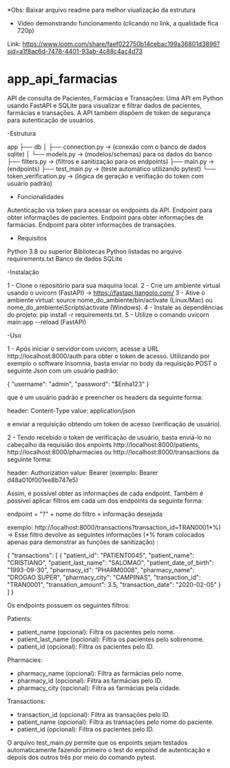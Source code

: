 *Obs: Baixar arquivo readme para melhor viualização da estrutura

- Vídeo demonstrando funcionamento (clicando no link, a qualidade fica 720p)

Link: https://www.loom.com/share/faef022750b14cebac199a36801d3896?sid=a1f8ac6d-7478-4401-93ab-4c88c4ac4d73

# app_api_farmacias
API de consulta de Pacientes, Farmácias e Transações: Uma API em Python usando FastAPI e SQLite para visualizar e filtrar dados de pacientes, farmácias e transações. A API também dispõem de token de segurança para autenticação de usuários.

-Estrutura

app
├── db
│   ├── connection.py -> (conexão com o banco de dados sqlite)
│   └── models.py -> (modelos/schemas) para os dados do banco
├── filters.py -> (filtros e sanitização para os endpoints)
├── main.py -> (endpoints)
├── test_main.py -> (teste automático utilizando pytest)
└── token_verification.py -> (lógica de geração e verifiação do token com usuário padrão)

- Funcionalidades

Autenticação via token para acessar os endpoints da API.
Endpoint para obter informações de pacientes.
Endpoint para obter informações de farmácias.
Endpoint para obter informações de transações.

- Requisitos

Python 3.8 ou superior
Bibliotecas Python listadas no arquivo requirements.txt
Banco de dados SQLite

-Instalação

1 - Clone o repositório para sua máquina local.
2 - Crie um ambiente virtual usando o uvicorn (FastAPI) -> https://fastapi.tiangolo.com/
3 - Ative o ambiente virtual: source nome_do_ambiente/bin/activate (Linux/Mac) ou nome_do_ambiente\Scripts\activate (Windows).
4 - Instale as dependências do projeto: pip install -r requirements.txt.
5 - Utilize o comando uvicorn main:app --reload (FastAPI)

-Uso

1 - Após iniciar o servidor com uvicorn, acesse a URL http://localhost:8000/auth para obter o token de acesso. Utilizando por exemplo o software Insomnia, 
basta enviar no body da requisição POST o seguinte Json com um usuário padrão: 

{
  "username": "admin",
  "password": "$Enha123"
}

que é um usuário padrão e preencher os headers da seguinte forma:

header: Content-Type
value: application/json

e enviar a requisição obtendo um token de acesso (verificação de usuário).

2 - Tendo recebido o token de verificação de usuário, basta enviá-lo no cabeçalho da requisião dos enpoints http://localhost:8000/patients, http://localhost:8000/pharmacies ou http://localhost:8000/transactions da seguinte forma:

header: Authorization
value: Bearer <token> (exemplo: Bearer d48a010f001ee8b747e5)

Assim, é possível obter as informações de cada endpoint. Também é possível aplicar filtros em cada um dos endpoints da seguinte forma:
  
endpoint = "?" + nome do filtro = informação desejada
  
exemplo: http://localhost:8000/transactions?transaction_id=TRAN0001*%) -> Esse filtro devolve as seguintes informações (*% foram colocados apenas para demonstrar as funções de sanitização) :
  
{
	"transactions": [
		{
			"patient_id": "PATIENT0045",
			"patient_name": "CRISTIANO",
			"patient_last_name": "SALOMAO",
			"patient_date_of_birth": "1993-09-30",
			"pharmacy_id": "PHARM0008",
			"pharmacy_name": "DROGAO SUPER",
			"pharmacy_city": "CAMPINAS",
			"transaction_id": "TRAN0001",
			"transation_amount": 3.5,
			"transaction_date": "2020-02-05"
		}
	]
}

Os endpoints possuem os seguintes filtros: 
  
Patients: 
  
- patient_name (opcional): Filtra os pacientes pelo nome.
- patient_last_name (opcional): Filtra os pacientes pelo sobrenome.
- patient_id (opcional): Filtra os pacientes pelo ID.
  
Pharmacies:

- pharmacy_name (opcional): Filtra as farmácias pelo nome.
- pharmacy_id (opcional): Filtra as farmácias pelo ID.
- pharmacy_city (opcional): Filtra as farmácias pela cidade.
  
Transactions: 
  
- transaction_id (opcional): Filtra as transações pelo ID.
- patient_name (opcional): Filtra as transações pelo nome do paciente.
- patient_id (opcional): Filtra os pacientes pelo ID.
	
O arquivo test_main.py permite que os enpoints sejam testados automaticamente fazendo primeiro o test do enpoind de autenticação e depois dos outros três por meio do comando pytest.
  
  


